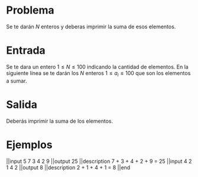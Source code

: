 # Problema

Se te darán $N$ enteros y deberas imprimir la suma de esos elementos.

# Entrada

Se te dara un entero $1 \leq N \leq 100$ indicando la cantidad de elementos. En la siguiente línea se te darán los $N$ enteros $1 \leq a_i \leq 100$ que son los elementos a sumar.

# Salida

Deberás imprimir la suma de los elementos.

# Ejemplos

||input
5
7 3 4 2 9
||output
25
||description
7 + 3 + 4 + 2 + 9 = 25
||input
4
2 1 4 2
||output
8
||description
2 + 1 + 4 + 1 = 8
||end